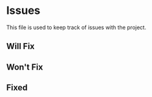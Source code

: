# Issues

This file is used to keep track of issues with the project.

## Will Fix

## Won't Fix

## Fixed
